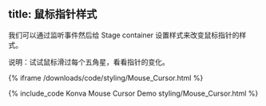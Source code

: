 title: 鼠标指针样式
---

我们可以通过监听事件然后给 Stage container 设置样式来改变鼠标指针的样式。

说明：试试鼠标滑过每个五角星，看看指针的变化。

{% iframe /downloads/code/styling/Mouse_Cursor.html %}

{% include_code Konva Mouse Cursor Demo styling/Mouse_Cursor.html %}